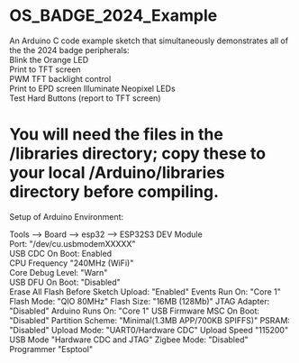# OS_BADGE_2024_Example 
An Arduino C code example sketch that simultaneously demonstrates all of the the 2024 badge peripherals:  
Blink the Orange LED  
Print to TFT screen  
PWM TFT backlight control  
Print to EPD screen 
Illuminate Neopixel LEDs  
Test Hard Buttons (report to TFT screen)

# You will need the files in the /libraries directory; copy these to your local /Arduino/libraries directory before compiling.  

Setup of Arduino Environment:

Tools --> Board --> esp32 --> ESP32S3 DEV Module  
Port: "/dev/cu.usbmodemXXXXX"  
USB CDC On Boot: Enabled  
CPU Frequency "240MHz (WiFi)"   
Core Debug Level:  "Warn"  
USB DFU On Boot: "Disabled"  
Erase All Flash Before Sketch Upload: "Enabled"
Events Run On: "Core 1"
Flash Mode: "QIO 80MHz"
Flash Size: "16MB (128Mb)"
JTAG Adapter: "Disabled"
Arduino Runs On: "Core 1"
USB Firmware MSC On Boot: "Disabled"
Partition Scheme: "Minimal(1.3MB APP/700KB SPIFFS)"
PSRAM: "Disabled"
Upload Mode: "UART0/Hardware CDC"
Upload Speed "115200"
USB Mode "Hardware CDC and JTAG"
Zigbee Mode: "Disabled"
Programmer "Esptool"




